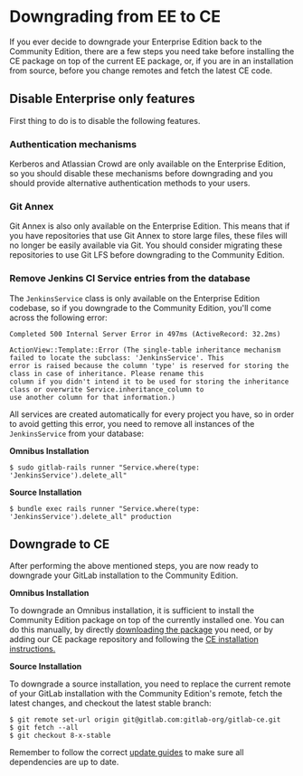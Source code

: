 # Downgrading from EE to CE

If you ever decide to downgrade your Enterprise Edition back to the Community Edition, there are a few
steps you need take before installing the CE package on top of the current EE package, or, if you are
in an installation from source, before you change remotes and fetch the latest CE code.

## Disable Enterprise only features

First thing to do is to disable the following features.

### Authentication mechanisms

Kerberos and Atlassian Crowd are only available on the Enterprise Edition, so you should disable these mechanisms before
downgrading and you should provide alternative authentication methods to your users.

### Git Annex

Git Annex is also only available on the Enterprise Edition. This means that if you have repositories that use Git Annex
to store large files, these files will no longer be easily available via Git. You should consider migrating these repositories
to use Git LFS before downgrading to the Community Edition.

### Remove Jenkins CI Service entries from the database

The `JenkinsService` class is only available on the Enterprise Edition codebase, so if you downgrade to
the Community Edition, you'll come across the following error:

```
Completed 500 Internal Server Error in 497ms (ActiveRecord: 32.2ms)

ActionView::Template::Error (The single-table inheritance mechanism failed to locate the subclass: 'JenkinsService'. This
error is raised because the column 'type' is reserved for storing the class in case of inheritance. Please rename this
column if you didn't intend it to be used for storing the inheritance class or overwrite Service.inheritance_column to
use another column for that information.)
```

All services are created automatically for every project you have, so in order to avoid getting this error, you need to
remove all instances of the `JenkinsService` from your database:

**Omnibus Installation**

```
$ sudo gitlab-rails runner "Service.where(type: 'JenkinsService').delete_all"
```

**Source Installation**

```
$ bundle exec rails runner "Service.where(type: 'JenkinsService').delete_all" production
```

## Downgrade to CE

After performing the above mentioned steps, you are now ready to downgrade your GitLab installation to the Community
Edition.

**Omnibus Installation**

To downgrade an Omnibus installation, it is sufficient to install the Community Edition package on top of the currently
installed one. You can do this manually, by directly [downloading the package](https://packages.gitlab.com/gitlab/gitlab-ce)
you need, or by adding our CE package repository and following the [CE installation instructions.](https://about.gitlab.com/downloads/)

**Source Installation**

To downgrade a source installation, you need to replace the current remote of your GitLab installation with the Community
Edition's remote, fetch the latest changes, and checkout the latest stable branch:

```
$ git remote set-url origin git@gitlab.com:gitlab-org/gitlab-ce.git
$ git fetch --all
$ git checkout 8-x-stable
```

Remember to follow the correct [update guides](../update/README.md) to make sure all dependencies are up to date.